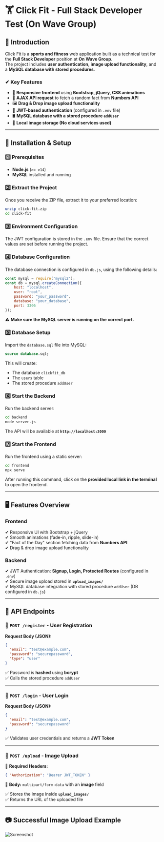 # 🏋️ Click Fit - Full Stack Developer Test (On Wave Group)

## 📌 Introduction
Click Fit is a **sports and fitness** web application built as a technical test for the **Full Stack Developer** position at **On Wave Group**.  
The project includes **user authentication**, **image upload functionality**, and a **MySQL database with stored procedures**.

### **✔ Key Features**
- 🎨 **Responsive frontend** using **Bootstrap, jQuery, CSS animations**
- 🔗 **AJAX API request** to fetch a random fact from **Numbers API**
- 🖼️ **Drag & Drop image upload functionality**
- 🔐 **JWT-based authentication** (configured in `.env` file)
- 🛢️ **MySQL database with a stored procedure `addUser`**
- 📂 **Local image storage (No cloud services used)**

---

## 🚀 Installation & Setup

### **1️⃣ Prerequisites**
- **Node.js** (`>= v14`)
- **MySQL** installed and running

### **2️⃣ Extract the Project**
Once you receive the ZIP file, extract it to your preferred location:
```bash
unzip click-fit.zip
cd click-fit
```

### **3️⃣ Environment Configuration**
The JWT configuration is stored in the `.env` file. Ensure that the correct values are set before running the project.

### **4️⃣ Database Configuration**
The database connection is configured in `db.js`, using the following details:
```js
const mysql = require('mysql2');
const db = mysql.createConnection({
    host: "localhost",
    user: "root",
    password: "your_password",
    database: "your_database",
    port: 3306 
});
```
⚠️ **Make sure the MySQL server is running on the correct port.**

### **5️⃣ Database Setup**
Import the `database.sql` file into MySQL:
```sql
source database.sql;
```
This will create:
- The database `clickfit_db`
- The `users` table
- The stored procedure `addUser`

### **6️⃣ Start the Backend**
Run the backend server:
```bash
cd backend
node server.js
```
The API will be available at **`http://localhost:3000`**

### **7️⃣ Start the Frontend**
Run the frontend using a static server:
```bash
cd frontend
npx serve
```
After running this command, click on the **provided local link in the terminal** to open the frontend.

---

## 🖥️ **Features Overview**
### **Frontend**
✔ Responsive UI with Bootstrap + jQuery  
✔ Smooth animations (fade-in, ripple, slide-in)  
✔ "Fact of the Day" section fetching data from **Numbers API**  
✔ Drag & drop image upload functionality  

### **Backend**
✔ JWT Authentication: **Signup, Login, Protected Routes** (configured in `.env`)  
✔ Secure image upload stored in **`upload_images/`**  
✔ MySQL database integration with stored procedure `addUser` (DB configured in `db.js`)  

---

## 🔗 **API Endpoints**
### 🔹 `POST /register` - User Registration
**Request Body (JSON):**
```json
{
  "email": "test@example.com",
  "password": "securepassword",
  "type": "user"
}
```
✅ Password is **hashed** using **bcrypt**  
✅ Calls the stored procedure `addUser`

---

### 🔹 `POST /login` - User Login
**Request Body (JSON):**
```json
{
  "email": "test@example.com",
  "password": "securepassword"
}
```
✅ Validates user credentials and returns a **JWT Token**

---

### 🔹 `POST /upload` - Image Upload
📌 **Required Headers:**
```json
{ "Authorization": "Bearer JWT_TOKEN" }
```
📌 **Body:** `multipart/form-data` with an **image** field  

✅ Stores the image inside **`upload_images/`**  
✅ Returns the URL of the uploaded file  

---

## 📷 **Successful Image Upload Example**
![Screenshot](images/screenshot-upload.png)
